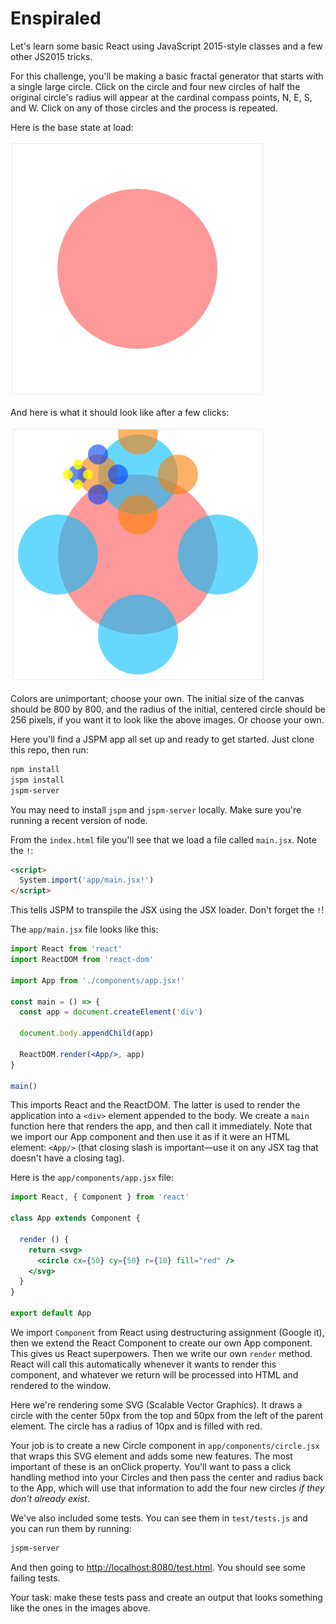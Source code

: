 # Enspiraled

Let's learn some basic React using JavaScript 2015-style classes and a few other JS2015 tricks.

For this challenge, you'll be making a basic fractal generator that starts with a single large circle. Click on the circle and four new circles of half the original circle's radius will appear at the cardinal compass points, N, E, S, and W. Click on any of those circles and the process is repeated.

Here is the base state at load:

![Base case](./images/base-circle.png)

And here is what it should look like after a few clicks:

![Enspiraled](./images/enspiral.png)

Colors are unimportant; choose your own. The initial size of the canvas should be 800 by 800, and the radius of the initial, centered circle should be 256 pixels, if you want it to look like the above images. Or choose your own.

Here you'll find a JSPM app all set up and ready to get started. Just clone this repo, then run:

```sh
npm install
jspm install
jspm-server
```

You may need to install `jspm` and `jspm-server` locally. Make sure you're running a recent version of node.

From the `index.html` file you'll see that we load a file called `main.jsx`. Note the `!`:

```html
<script>
  System.import('app/main.jsx!')
</script>
```

This tells JSPM to transpile the JSX using the JSX loader. Don't forget the `!`!

The `app/main.jsx` file looks like this:

```jsx
import React from 'react'
import ReactDOM from 'react-dom'

import App from './components/app.jsx!'

const main = () => {
  const app = document.createElement('div')

  document.body.appendChild(app)

  ReactDOM.render(<App/>, app)
}

main()
```

This imports React and the ReactDOM. The latter is used to render the application into a `<div>` element appended to the body. We create a `main` function here that renders the app, and then call it immediately. Note that we import our App component and then use it as if it were an HTML element: `<App/>` (that closing slash is important&mdash;use it on any JSX tag that doesn't have a closing tag).

Here is the `app/components/app.jsx` file:

```jsx
import React, { Component } from 'react'

class App extends Component {

  render () {
    return <svg>
      <circle cx={50} cy={50} r={10} fill="red" />
    </svg>
  }
}

export default App
```

We import `Component` from React using destructuring assignment (Google it), then we extend the React Component to create our own App component. This gives us React superpowers. Then we write our own `render` method. React will call this automatically whenever it wants to render this component, and whatever we return will be processed into HTML and rendered to the window.

Here we're rendering some SVG (Scalable Vector Graphics). It draws a circle with the center 50px from the top and 50px from the left of the parent element. The circle has a radius of 10px and is filled with red.

Your job is to create a new Circle component in `app/components/circle.jsx` that wraps this SVG element and adds some new features. The most important of these is an onClick property. You'll want to pass a click handling method into your Circles and then pass the center and radius back to the App, which will use that information to add the four new circles *if they don't already exist*.

We've also included some tests. You can see them in `test/tests.js` and you can run them by running:

```sh
jspm-server
```

And then going to [http://localhost:8080/test.html](http://localhost:8080/test.html). You should see some failing tests.

Your task: make these tests pass and create an output that looks something like the ones in the images above.

